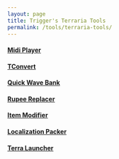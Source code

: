 ```yaml
---
layout: page
title: Trigger's Terraria Tools
permalink: /tools/terraria-tools/
---
```


#### **[Midi Player](https://forums.terraria.org/index.php?threads/terraria-midi-player-play-songs-through-terrarian-instruments.61257/)**

#### **[TConvert](https://forums.terraria.org/index.php?threads/tconvert-extract-content-files-and-convert-them-back.61706/)**

#### **[Quick Wave Bank](https://forums.terraria.org/index.php?threads/quick-wave-bank-an-easy-no-hassle-wave-bank-creator.61813/)**

#### **[Rupee Replacer](https://forums.terraria.org/index.php?threads/rupee-replacer-change-coins-into-rupees-vanilla-tmodloader.61916/)**

#### **[Item Modifier](https://forums.terraria.org/index.php?threads/terraria-item-modifier-a-patch-for-advanced-item-customization.61419/)**

#### **[Localization Packer](https://forums.terraria.org/index.php?threads/localization-packer-unpack-and-repack-terraria-translation-files.61972/)**

#### **[Terra Launcher](https://forums.terraria.org/index.php?threads/terra-launcher-a-hub-terraria-games-servers-tools-with-save-folder-modification.62315/)**